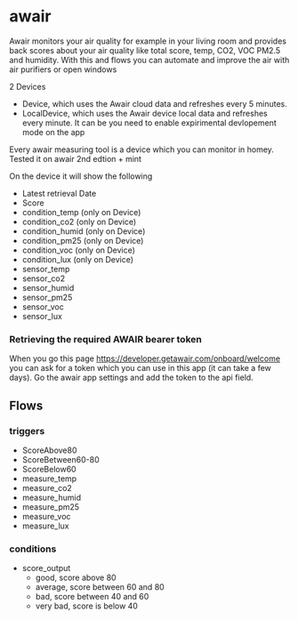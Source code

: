 # awair

Awair monitors your air quality for example in your living room and provides back scores about your air quality like total score, temp, CO2, VOC PM2.5 and humidity. With this and flows you can automate and improve the air with air purifiers or open windows

2 Devices
- Device, which uses the Awair cloud data and refreshes every 5 minutes. 
- LocalDevice, which uses the Awair device local data and refreshes every minute. It can be you need to enable expirimental devlopement mode on the app

Every awair measuring tool is a device which you can monitor in homey. Tested it on awair 2nd edtion + mint

On the device it will show the following
- Latest retrieval Date
- Score
- condition_temp (only on Device)
- condition_co2 (only on Device)
- condition_humid (only on Device)
- condition_pm25 (only on Device)
- condition_voc (only on Device)
- condition_lux (only on Device)
- sensor_temp
- sensor_co2
- sensor_humid
- sensor_pm25
- sensor_voc
- sensor_lux

### Retrieving the required AWAIR bearer token

When you go this page https://developer.getawair.com/onboard/welcome you can ask for a token which you can use in this app (it can take a few days). Go the awair app settings and add the token to the api field.

## Flows

### triggers

- ScoreAbove80
- ScoreBetween60-80
- ScoreBelow60
- measure_temp
- measure_co2
- measure_humid
- measure_pm25
- measure_voc
- measure_lux

### conditions

- score_output
  - good, score above 80
  - average, score between 60 and 80
  - bad, score between 40 and 60
  - very bad, score is below 40